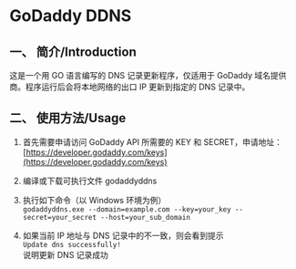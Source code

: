 # GoDaddy DDNS

## 一、 简介/Introduction

这是一个用 GO 语言编写的 DNS 记录更新程序，仅适用于 GoDaddy 域名提供商。程序运行后会将本地网络的出口 IP 更新到指定的 DNS 记录中。

## 二、 使用方法/Usage

1. 首先需要申请访问 GoDaddy API 所需要的 KEY 和 SECRET，申请地址：[https://developer.godaddy.com/keys](https://developer.godaddy.com/keys)

1. 编译或下载可执行文件 godaddyddns

1. 执行如下命令（以 Windows 环境为例）<br>`godaddyddns.exe --domain=example.com --key=your_key --secret=your_secret --host=your_sub_domain`

1. 如果当前 IP 地址与 DNS 记录中的不一致，则会看到提示<br> `Update dns successfully!` <br>说明更新 DNS 记录成功